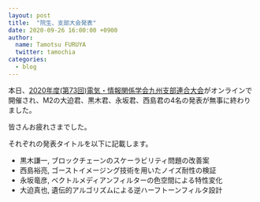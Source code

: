 ```yaml
---
layout: post
title:  "院生、支部大会発表"
date: 2020-09-26 16:00:00 +0900
author:
  name: Tamotsu FURUYA
  twitter: tamochia
categories:
  - blog
---
```


本日、[2020年度(第73回)電気・情報関係学会九州支部連合大会](http://www.jceee-kyushu.jp/)がオンラインで開催され、M2の大迫君、黒木君、永坂君、西島君の4名の発表が無事に終わりました。

皆さんお疲れさまでした。

それぞれの発表タイトルを以下に記載します。

- 黒木謙一, ブロックチェーンのスケーラビリティ問題の改善案
- 西島裕亮, ゴーストイメージング技術を用いたノイズ耐性の検証
- 永坂竜彦, ベクトルメディアンフィルターの色空間による特性変化
- 大迫真也, 遺伝的アルゴリズムによる逆ハーフトーンフィルタ設計
